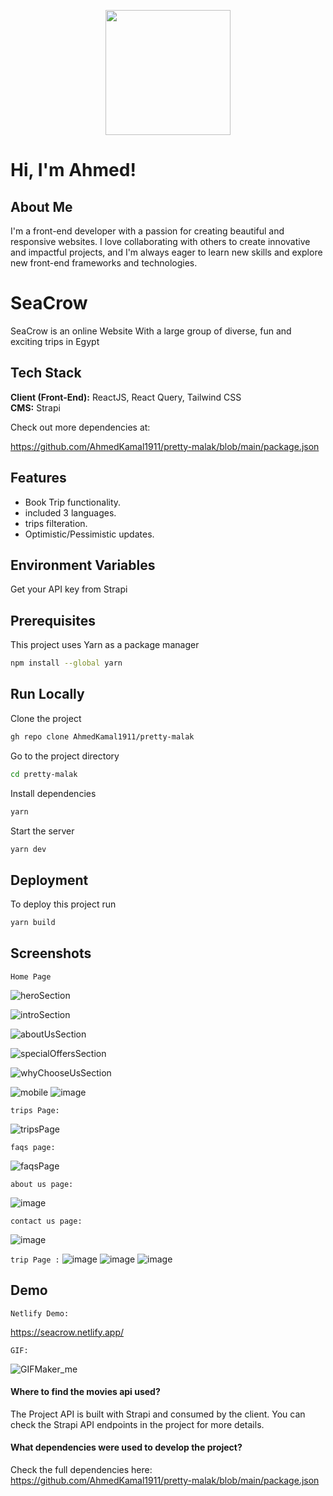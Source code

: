 <p align="center">
    <img  src="https://github.com/user-attachments/assets/3ef69f36-f954-4660-9d21-40ce507f2d23" height="200"/>
</p>



# Hi, I'm Ahmed! 


##  About Me

I'm a front-end
developer with a passion for
creating beautiful and
responsive websites. I love
collaborating with others to
create innovative and impactful
projects, and I'm always eager
to learn new skills and explore
new front-end frameworks and
technologies.


# SeaCrow

SeaCrow is an online Website With a large group of diverse, fun and exciting trips in Egypt


## Tech Stack

**Client (Front-End):** ReactJS, React Query, Tailwind CSS  
**CMS:** Strapi

Check out more dependencies at: 

https://github.com/AhmedKamal1911/pretty-malak/blob/main/package.json


## Features

- Book Trip functionality.
- included 3 languages.
- trips filteration.
- Optimistic/Pessimistic updates.


## Environment Variables



Get your API key from Strapi

## Prerequisites
This project uses Yarn as a package manager
```bash
npm install --global yarn
```
## Run Locally

Clone the project

```bash
gh repo clone AhmedKamal1911/pretty-malak
```

Go to the project directory

```bash
cd pretty-malak
```

Install dependencies

```bash
yarn
```

Start the server

```bash
yarn dev
```


## Deployment

To deploy this project run

```bash
yarn build
```


## Screenshots
`Home Page`

![heroSection](https://github.com/user-attachments/assets/acdd1237-46b0-4dbd-9f96-61159f34d29d)

![introSection](https://github.com/user-attachments/assets/0993f428-1a72-4b7f-b9b1-f7687e1e0194)

![aboutUsSection](https://github.com/user-attachments/assets/75a7d18d-6204-4b6e-b1b7-ddaf727e6476)

![specialOffersSection](https://github.com/user-attachments/assets/3178317a-5ef6-4c06-be24-0691e6985d47)

![whyChooseUsSection](https://github.com/user-attachments/assets/e0b9835a-d59e-4f53-a1e0-259e460f7922)

![mobile](https://github.com/user-attachments/assets/b291e4d4-5ea2-4a8e-839c-1bb22a35cc51)
![image](https://github.com/user-attachments/assets/001feb06-bcdc-40fd-a6b9-55f3a15145c3)

`trips Page:`

![tripsPage](https://github.com/user-attachments/assets/b22b9549-b795-43ac-9139-1b64ca99223b)


`faqs page:`

![faqsPage](https://github.com/user-attachments/assets/b7ea307c-75bc-4589-a6cf-5c33c3602f35)


`about us page:`

![image](https://github.com/user-attachments/assets/82ecc584-2e74-4f71-ab12-619d6d5fbafd)


`contact us page:`

![image](https://github.com/user-attachments/assets/c1131704-be7c-409b-9c93-1302641c1f56)

`trip Page :`
![image](https://github.com/user-attachments/assets/f5c1a117-a5d9-48b6-86c1-eb429d7ff7bd)
![image](https://github.com/user-attachments/assets/94fb0e06-9bac-4465-9411-400cc7713f61)
![image](https://github.com/user-attachments/assets/805b6128-fd51-44bc-9c3d-9629940318fb)


## Demo

`Netlify Demo:`

https://seacrow.netlify.app/

`GIF:`

![GIFMaker_me](https://github.com/user-attachments/assets/8b60c95c-8575-4b94-9999-0bddf525b36e)


#### Where to find the movies api used?

The Project API is built with Strapi and consumed by the client. You can check the Strapi API endpoints in the project for more details.

#### What dependencies were used to develop the project?

Check the full dependencies here: 
https://github.com/AhmedKamal1911/pretty-malak/blob/main/package.json


